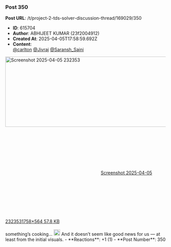 ### Post 350
**Post URL**: /t/project-2-tds-solver-discussion-thread/169029/350
- **ID**: 615704
- **Author**: ABHIJEET KUMAR  (23f2004912)
- **Created At**: 2025-04-05T17:58:59.692Z
- **Content**:  
  <a class="mention" href="/u/carlton">@carlton</a> <a class="mention" href="/u/jivraj">@Jivraj</a> <a class="mention" href="/u/saransh_saini">@Saransh_Saini</a><br>
<div class="lightbox-wrapper"><a class="lightbox" href="https://europe1.discourse-cdn.com/flex013/uploads/iitm/original/3X/f/a/fac3f095316947fa8d5b510bbf9521fa01cdf1ff.png" data-download-href="/uploads/short-url/zMnakAIYnzMopEfpJrr1w3jfyDJ.png?dl=1" title="Screenshot 2025-04-05 232353" rel="noopener nofollow ugc"><img src="https://europe1.discourse-cdn.com/flex013/uploads/iitm/original/3X/f/a/fac3f095316947fa8d5b510bbf9521fa01cdf1ff.png" alt="Screenshot 2025-04-05 232353" data-base62-sha1="zMnakAIYnzMopEfpJrr1w3jfyDJ" width="690" height="221" data-dominant-color="212121"><div class="meta"><svg class="fa d-icon d-icon-far-image svg-icon" aria-hidden="true"><use href="#far-image"></use></svg><span class="filename">Screenshot 2025-04-05 232353</span><span class="informations">1758×564 57.8 KB</span><svg class="fa d-icon d-icon-discourse-expand svg-icon" aria-hidden="true"><use href="#discourse-expand"></use></svg></div></a></div><br>
something’s cooking… <img src="https://emoji.discourse-cdn.com/google/sweat_smile.png?v=14" title=":sweat_smile:" class="emoji" alt=":sweat_smile:" loading="lazy" width="20" height="20"> And it doesn’t seem like good news for us — at least from the initial visuals.
- **Reactions**: +1 (1)
- **Post Number**: 350

